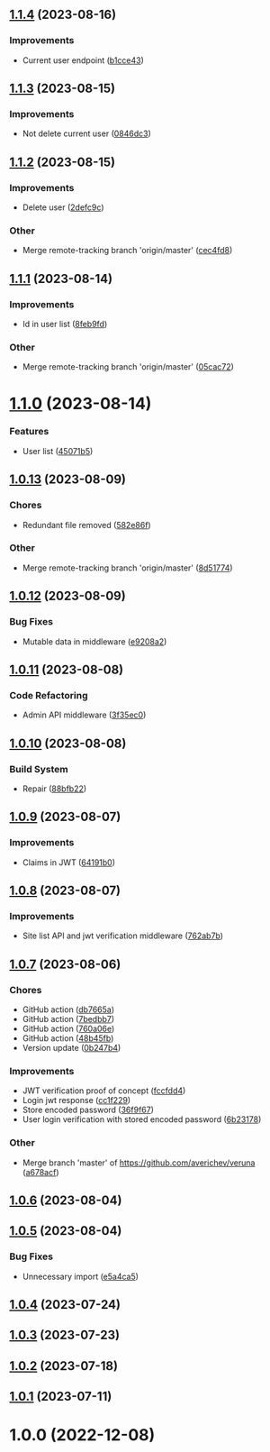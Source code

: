 ## [1.1.4](https://github.com/averichev/veruna/compare/v1.1.3...v1.1.4) (2023-08-16)

### Improvements

- Current user endpoint ([b1cce43](https://github.com/averichev/veruna/commit/b1cce435a1dab94b186d9087bf76340318baa3c6))

## [1.1.3](https://github.com/averichev/veruna/compare/v1.1.2...v1.1.3) (2023-08-15)

### Improvements

- Not delete current user ([0846dc3](https://github.com/averichev/veruna/commit/0846dc3f53860b07c69ce48a2ffd95ba78627d52))

## [1.1.2](https://github.com/averichev/veruna/compare/v1.1.1...v1.1.2) (2023-08-15)

### Improvements

- Delete user ([2defc9c](https://github.com/averichev/veruna/commit/2defc9c9c32fe326cf7d799c7c9e9d184fa20804))

### Other

- Merge remote-tracking branch 'origin/master' ([cec4fd8](https://github.com/averichev/veruna/commit/cec4fd88c3d5f285e2a9e3971a6f110914b06e28))

## [1.1.1](https://github.com/averichev/veruna/compare/v1.1.0...v1.1.1) (2023-08-14)

### Improvements

- Id in user list ([8feb9fd](https://github.com/averichev/veruna/commit/8feb9fd2e52c0e06edc276d6940121bfd94d6836))

### Other

- Merge remote-tracking branch 'origin/master' ([05cac72](https://github.com/averichev/veruna/commit/05cac72ff94a40cd9a5c98bf2695ce0a719092bd))

# [1.1.0](https://github.com/averichev/veruna/compare/v1.0.13...v1.1.0) (2023-08-14)

### Features

- User list ([45071b5](https://github.com/averichev/veruna/commit/45071b5ef7bd6e182eafbdad77be831acdb234ec))

## [1.0.13](https://github.com/averichev/veruna/compare/v1.0.12...v1.0.13) (2023-08-09)

### Chores

- Redundant file removed ([582e86f](https://github.com/averichev/veruna/commit/582e86f4f0de992c10f1a23fe7cdac878c8d62fb))

### Other

- Merge remote-tracking branch 'origin/master' ([8d51774](https://github.com/averichev/veruna/commit/8d51774f7c721fff75757130eca84bf0a15fe0dd))

## [1.0.12](https://github.com/averichev/veruna/compare/v1.0.11...v1.0.12) (2023-08-09)

### Bug Fixes

- Mutable data in middleware ([e9208a2](https://github.com/averichev/veruna/commit/e9208a22da5721bbf8e2c4df5d70970ffa8451a4))

## [1.0.11](https://github.com/averichev/veruna/compare/v1.0.10...v1.0.11) (2023-08-08)

### Code Refactoring

- Admin API middleware ([3f35ec0](https://github.com/averichev/veruna/commit/3f35ec002ff17413617ef47fbfdccd0387b45a35))

## [1.0.10](https://github.com/averichev/veruna/compare/v1.0.9...v1.0.10) (2023-08-08)

### Build System

- Repair ([88bfb22](https://github.com/averichev/veruna/commit/88bfb220cb68882c8863624c9f7f1241bac3f22f))

## [1.0.9](https://github.com/averichev/veruna/compare/v1.0.8...v1.0.9) (2023-08-07)

### Improvements

- Claims in JWT ([64191b0](https://github.com/averichev/veruna/commit/64191b0ad56bce016795ebad0df63d07b4d17514))

## [1.0.8](https://github.com/averichev/veruna/compare/v1.0.7...v1.0.8) (2023-08-07)

### Improvements

- Site list API and jwt verification middleware ([762ab7b](https://github.com/averichev/veruna/commit/762ab7b0f4a55e19fc1be6a91eaaeae094a0798f))

## [1.0.7](https://github.com/averichev/veruna/compare/v1.0.6...v1.0.7) (2023-08-06)

### Chores

- GitHub action ([db7665a](https://github.com/averichev/veruna/commit/db7665ac42f4bc08955e873dd7139ab34031a36f))
- GitHub action ([7bedbb7](https://github.com/averichev/veruna/commit/7bedbb7539d222a9a5c9a7e7213e57fabe96cc1a))
- GitHub action ([760a06e](https://github.com/averichev/veruna/commit/760a06e6799d684534cd03d208e20752928a7d50))
- GitHub action ([48b45fb](https://github.com/averichev/veruna/commit/48b45fb3b03cc695a0ba92b0d0f999e390b10b4f))
- Version update ([0b247b4](https://github.com/averichev/veruna/commit/0b247b40514fc4a2da8d9c3bfd0e63c23758802b))

### Improvements

- JWT verification proof of concept ([fccfdd4](https://github.com/averichev/veruna/commit/fccfdd40d406b23f8cafc3a17c83bec800169cea))
- Login jwt response ([cc1f229](https://github.com/averichev/veruna/commit/cc1f229f31072dfeea5379a5cdfb4c9876cc1376))
- Store encoded password ([36f9f67](https://github.com/averichev/veruna/commit/36f9f6703bd0cdfacca9fd8918783146f823bf9c))
- User login verification with stored encoded password ([6b23178](https://github.com/averichev/veruna/commit/6b2317872d8090c6afa634fc84d88daa367ef3ad))

### Other

- Merge branch 'master' of https://github.com/averichev/veruna ([a678acf](https://github.com/averichev/veruna/commit/a678acf7627c3f083573573559f22a34b158f0af))

## [1.0.6](https://github.com/averichev/veruna/compare/v1.0.5...v1.0.6) (2023-08-04)

## [1.0.5](https://github.com/averichev/veruna/compare/v1.0.4...v1.0.5) (2023-08-04)

### Bug Fixes

- Unnecessary import ([e5a4ca5](https://github.com/averichev/veruna/commit/e5a4ca5ad5c5edb6f1f3d9e1a70577321ca26b37))

## [1.0.4](https://github.com/averichev/veruna/compare/v1.0.3...v1.0.4) (2023-07-24)

## [1.0.3](https://github.com/averichev/veruna/compare/v1.0.2...v1.0.3) (2023-07-23)

## [1.0.2](https://github.com/averichev/veruna/compare/v1.0.1...v1.0.2) (2023-07-18)

## [1.0.1](https://github.com/averichev/veruna/compare/v1.0.0...v1.0.1) (2023-07-11)

# 1.0.0 (2022-12-08)
